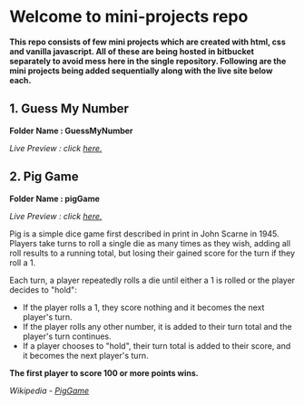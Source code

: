 # Welcome to mini-projects repo
**This repo consists of few mini projects which are created with html, css and vanilla javascript. All of these are being hosted in bitbucket separately to avoid mess here in the single repository. Following are the mini projects being added sequentially along with the live site below each.**

## 1. Guess My Number 
**Folder Name : GuessMyNumber**

*Live Preview : click [here.](https://guess-my-number.bitbucket.io/)*

## 2. Pig Game
**Folder Name : pigGame**

*Live Preview : click [here.](https://pig-game.bitbucket.io/)*

Pig is a simple dice game first described in print in John Scarne in 1945. Players take turns to roll a single die as many times as they wish, adding all roll results to a running total, but losing their gained score for the turn if they roll a 1.

Each turn, a player repeatedly rolls a die until either a 1 is rolled or the player decides to "hold":

- If the player rolls a 1, they score nothing and it becomes the next player's turn.
- If the player rolls any other number, it is added to their turn total and the player's turn continues.
- If a player chooses to "hold", their turn total is added to their score, and it becomes the next player's turn.

**The first player to score 100 or more points wins.**

*Wikipedia - [PigGame](https://en.wikipedia.org/wiki/Pig_(dice_game))*
